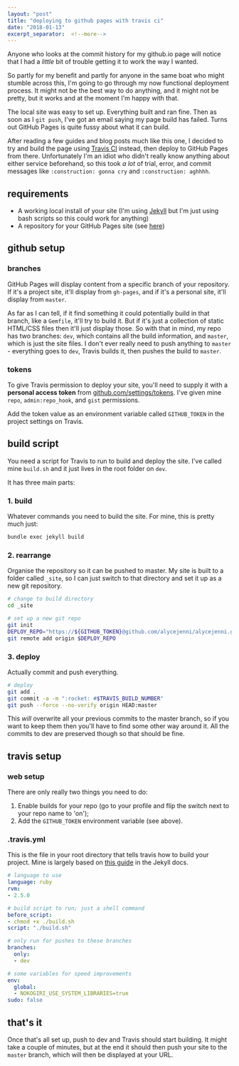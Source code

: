 ```yaml
---
layout: "post"
title: "deploying to github pages with travis ci"
date: "2018-01-13"
excerpt_separator:  <!--more-->
---
```


Anyone who looks at the commit history for my github.io page will notice that I had a _little_ bit of trouble getting it to work the way I wanted.

So partly for my benefit and partly for anyone in the same boat who might stumble across this, I'm going to go through my now functional deployment process. It might not be the best way to do anything, and it might not be pretty, but it works and at the moment I'm happy with that.

<!--more-->

The local site was easy to set up. Everything built and ran fine. Then as soon as I `git push`, I've got an email saying my page build has failed. Turns out GitHub Pages is quite fussy about what it can build.

After reading a few guides and blog posts much like this one, I decided to try and build the page using [Travis CI](https://travis-ci.org) instead, then deploy to GitHub Pages from there. Unfortunately I'm an idiot who didn't really know anything about either service beforehand, so this took _a lot_ of trial, error, and commit messages like `:construction: gonna cry` and `:construction: aghhhh`.

## requirements
- A working local install of your site (I'm using [Jekyll](https://jekyllrb.com) but I'm just using bash scripts so this could work for anything)
- A repository for your GitHub Pages site (see [here](https://pages.github.com))

## github setup

### branches
GitHub Pages will display content from a specific branch of your repository. If it's a project site, it'll display from `gh-pages`, and if it's a personal site, it'll display from `master`.

As far as I can tell, if it find something it could potentially build in that branch, like a `Gemfile`, it'll try to build it. But if it's just a collection of static HTML/CSS files then it'll just display those. So with that in mind, my repo has two branches: `dev`, which contains all the build information, and `master`, which is just the site files. I don't ever really need to push anything to `master` - everything goes to `dev`, Travis builds it, then pushes the build to `master`.

### tokens
To give Travis permission to deploy your site, you'll need to supply it with a **personal access token** from [github.com/settings/tokens](https://github.com/settings/tokens). I've given mine `repo`, `admin:repo_hook`, and `gist` permissions.

Add the token value as an environment variable called `GITHUB_TOKEN` in the project settings on Travis.

## build script
You need a script for Travis to run to build and deploy the site. I've called mine `build.sh` and it just lives in the root folder on `dev`.

It has three main parts:

### 1. build
Whatever commands you need to build the site. For mine, this is pretty much just:

```bash
bundle exec jekyll build
```

### 2. rearrange
Organise the repository so it can be pushed to master. My site is built to a folder called `_site`, so I can just switch to that directory and set it up as a new git repository.

```bash
# change to build directory
cd _site

# set up a new git repo
git init
DEPLOY_REPO="https://${GITHUB_TOKEN}@github.com/alycejenni/alycejenni.github.io.git"
git remote add origin $DEPLOY_REPO
```

### 3. deploy
Actually commit and push everything.


```bash
# deploy
git add .
git commit -a -m ":rocket: #$TRAVIS_BUILD_NUMBER"
git push --force --no-verify origin HEAD:master
```

This _will_ overwrite all your previous commits to the master branch, so if you want to keep them then you'll have to find some other way around it. All the commits to dev are preserved though so that should be fine.

## travis setup

### web setup
There are only really two things you need to do:

1. Enable builds for your repo (go to your profile and flip the switch next to your repo name to 'on');
2. Add the `GITHUB_TOKEN` environment variable (see above).

### .travis.yml
This is the file in your root directory that tells travis how to build your project. Mine is largely based on [this guide](https://jekyllrb.com/docs/continuous-integration/travis-ci) in the Jekyll docs.

```yaml
# language to use
language: ruby
rvm:
- 2.5.0

# build script to run; just a shell command
before_script:
- chmod +x ./build.sh
script: "./build.sh"

# only run for pushes to these branches
branches:
  only:
  - dev

# some variables for speed improvements
env:
  global:
  - NOKOGIRI_USE_SYSTEM_LIBRARIES=true
sudo: false
```

## that's it
Once that's all set up, push to dev and Travis should start building. It might take a couple of minutes, but at the end it should then push your site to the `master` branch, which will then be displayed at your URL.
